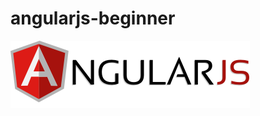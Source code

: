 # angularjs-beginner

![alt text](https://github.com/tapin13/angularjs-beginner/blob/master/angularJS.png)